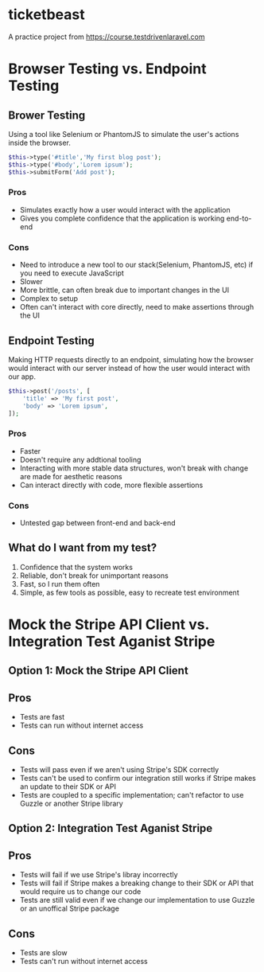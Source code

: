 # ticketbeast

A practice project from https://course.testdrivenlaravel.com

# Browser Testing vs. Endpoint Testing

## Brower Testing

Using a tool like Selenium or PhantomJS to simulate the user's actions inside the browser.

```php
$this->type('#title','My first blog post');
$this->type('#body','Lorem ipsum');
$this->submitForm('Add post');
```
### Pros

- Simulates exactly how a user would interact with the application
- Gives you complete confidence that the application is working end-to-end

### Cons

- Need to introduce a new tool to our stack(Selenium, PhantomJS, etc) if you need to execute JavaScript
- Slower
- More brittle, can often break due to important changes in the UI
- Complex to setup
- Often can't interact with core directly, need to make assertions through the UI

## Endpoint Testing

Making HTTP requests directly to an endpoint, simulating how the browser would interact with our server instead of how the user would interact with our app.

```php
$this->post('/posts', [
    'title' => 'My first post',
    'body' => 'Lorem ipsum',
]);
```

### Pros

- Faster
- Doesn't require any addtional tooling
- Interacting with more stable data structures, won't break with change are made for aesthetic reasons
- Can interact directly with code, more flexible assertions

### Cons

- Untested gap between front-end and back-end

## What do I want from my test?

1. Confidence that the system works
2. Reliable, don't break for unimportant reasons
3. Fast, so I run them often
4. Simple, as few tools as possible, easy to recreate test environment



# Mock the Stripe API Client vs. Integration Test Aganist Stripe
## Option  1: Mock the Stripe API Client

## Pros

- Tests are fast
- Tests can run without internet access

## Cons

- Tests will pass even if we aren't using Stripe's SDK correctly
- Tests can't be used to confirm our integration still works if Stripe makes an update to their SDK or API
- Tests are coupled to a specific implementation; can't refactor to use Guzzle or another Stripe library

## Option 2: Integration Test Aganist Stripe

## Pros
- Tests will fail if we use Stripe's libray incorrectly
- Tests will fail if Stripe makes a breaking change to their SDK or API that would require us to change our code
- Tests are still valid even if we change our implementation to use Guzzle or an unoffical Stripe package

## Cons
- Tests are slow
- Tests can't run without internet access
